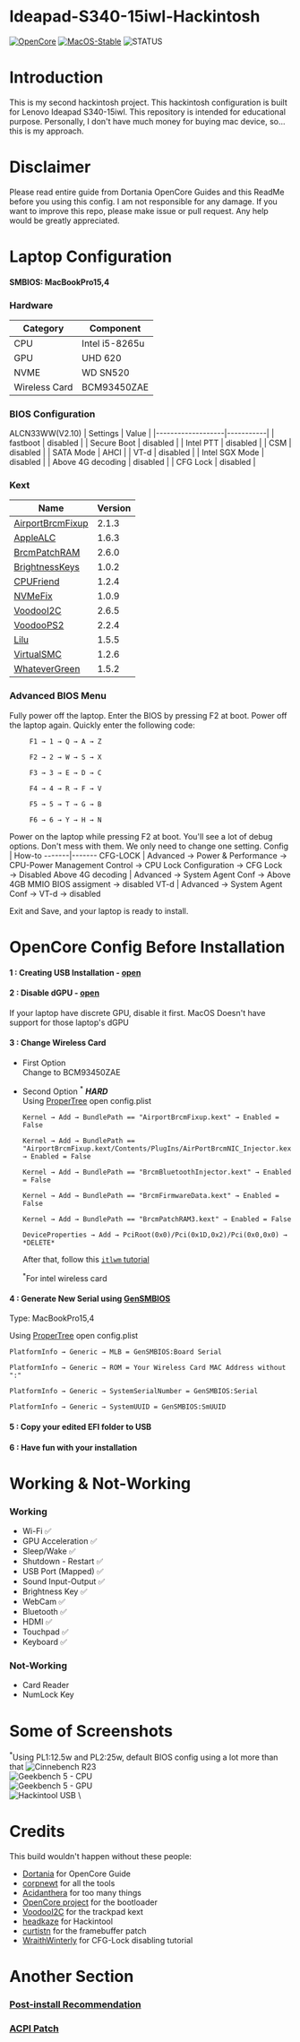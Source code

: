 # Ideapad-S340-15iwl-Hackintosh

[![OpenCore](https://img.shields.io/badge/OpenCore-v0.7.2-blue.svg)](https://github.com/acidanthera/OpenCorePkg)
[![MacOS-Stable](https://img.shields.io/badge/MacOS-11.5.2-brightgreen.svg)](https://www.apple.com/macos/catalina/)
![STATUS](https://img.shields.io/badge/STATUS-stable-green.svg)

# Introduction
This is my second hackintosh project. This hackintosh configuration is built for Lenovo Ideapad S340-15iwl. This repository is intended for educational purpose. Personally, I don't have much money for buying mac device, so... this is my approach.

# Disclaimer
Please read entire guide from Dortania OpenCore Guides and this ReadMe before you using this config. I am not responsible for any damage. If you want to improve this repo, please make issue or pull request. Any help would be greatly appreciated.

# Laptop Configuration
#### SMBIOS: MacBookPro15,4
 ### Hardware
| Category      | Component        |
|---------------|------------------|
| CPU           | Intel i5-8265u   |
| GPU           | UHD 620          |
| NVME          | WD SN520         |
| Wireless Card | BCM93450ZAE      |
 
 ### BIOS Configuration
 ALCN33WW(V2.10)
| Settings          | Value     |
|-------------------|-----------|
| fastboot          | disabled  |
| Secure Boot       | disabled  |
| Intel PTT         | disabled  |
| CSM               | disabled  |
| SATA Mode         | AHCI      |
| VT-d              | disabled  |
| Intel SGX Mode    | disabled  |
| Above 4G decoding | disabled  |
| CFG Lock          | disabled  |

 ### Kext
| Name          | Version    |
|-------------------|-----------|
| [AirportBrcmFixup](https://github.com/acidanthera/AirportBrcmFixup)          | 2.1.3  |
| [AppleALC](https://github.com/acidanthera/AppleALC)       | 1.6.3  |
| [BrcmPatchRAM](https://github.com/acidanthera/BrcmPatchRAM) | 2.6.0
| [BrightnessKeys](https://github.com/acidanthera/BrightnessKeys) | 1.0.2
| [CPUFriend](https://github.com/acidanthera/CPUFriend) | 1.2.4
| [NVMeFix](https://github.com/acidanthera/NVMeFix) | 1.0.9
| [VoodooI2C](https://github.com/VoodooI2C/VoodooI2C) | 2.6.5
| [VoodooPS2](https://github.com/acidanthera/VoodooPS2) | 2.2.4
| [Lilu](https://github.com/acidanthera/Lilu)               | 1.5.5  |
| [VirtualSMC](https://github.com/acidanthera/VirtualSMC)| 1.2.6 |
| [WhateverGreen](https://github.com/acidanthera/WhateverGreen) | 1.5.2 |


### Advanced BIOS Menu

Fully power off the laptop. Enter the BIOS by pressing F2 at boot. Power off the laptop again. Quickly enter the following code:
```
     F1 → 1 → Q → A → Z
     
     F2 → 2 → W → S → X
     
     F3 → 3 → E → D → C
     
     F4 → 4 → R → F → V
     
     F5 → 5 → T → G → B
     
     F6 → 6 → Y → H → N
```

Power on the laptop while pressing F2 at boot. You'll see a lot of debug options. Don't mess with them. We only need to change one setting. 
Config | How-to
-------|-------
CFG-LOCK | Advanced → Power & Performance → CPU-Power Management Control → CPU Lock Configuration → CFG Lock → Disabled
Above 4G decoding | Advanced → System Agent Conf → Above 4GB MMIO BIOS assigment -> disabled
VT-d | Advanced → System Agent Conf → VT-d → disabled


Exit and Save, and your laptop is ready to install.

# OpenCore Config Before Installation
#### 1 : Creating USB Installation - [open](https://dortania.github.io/OpenCore-Install-Guide/installer-guide/)
#### 2 : Disable dGPU<sup></sup> - [open](https://dortania.github.io/OpenCore-Install-Guide/extras/spoof.html#windows-gpu-selection)
If your laptop have discrete GPU, disable it first. MacOS Doesn't have support for those laptop's dGPU
#### 3 : Change Wireless Card
- First Option \
  Change to BCM93450ZAE
- Second Option <sup>*</sup> __*HARD*__ \
  Using [ProperTree](https://github.com/corpnewt/ProperTree) open config.plist
  
  ```
  Kernel → Add → BundlePath == "AirportBrcmFixup.kext" → Enabled = False
  
  Kernel → Add → BundlePath == "AirportBrcmFixup.kext/Contents/PlugIns/AirPortBrcmNIC_Injector.kext" → Enabled = False
  
  Kernel → Add → BundlePath == "BrcmBluetoothInjector.kext" → Enabled = False
  
  Kernel → Add → BundlePath == "BrcmFirmwareData.kext" → Enabled = False
  
  Kernel → Add → BundlePath == "BrcmPatchRAM3.kext" → Enabled = False
  
  DeviceProperties → Add → PciRoot(0x0)/Pci(0x1D,0x2)/Pci(0x0,0x0) → *DELETE*
  ```
  After that, follow this [`itlwm` tutorial](https://openintelwireless.github.io/itlwm/)
  
  <sup>*</sup>For intel wireless card
#### 4 : Generate New Serial using [GenSMBIOS](https://github.com/corpnewt/GenSMBIOS)
Type: MacBookPro15,4

Using [ProperTree](https://github.com/corpnewt/ProperTree) open config.plist
  
  ```
  PlatformInfo → Generic → MLB = GenSMBIOS:Board Serial
  
  PlatformInfo → Generic → ROM = Your Wireless Card MAC Address without ":"
  
  PlatformInfo → Generic → SystemSerialNumber = GenSMBIOS:Serial
  
  PlatformInfo → Generic → SystemUUID = GenSMBIOS:SmUUID
  ```
#### 5 : Copy your edited EFI folder to USB 
#### 6 : Have fun with your installation
  

# Working & Not-Working
### Working
- Wi-Fi 	:white_check_mark:
- GPU Acceleration	:white_check_mark:
- Sleep/Wake	:white_check_mark:
- Shutdown - Restart	:white_check_mark:
- USB Port (Mapped)	:white_check_mark:
- Sound Input-Output	:white_check_mark:
- Brightness Key	:white_check_mark:
- WebCam 	:white_check_mark:
- Bluetooth :white_check_mark:
- HDMI :white_check_mark:
- Touchpad :white_check_mark:
- Keyboard :white_check_mark:



 
### Not-Working
- Card Reader 
- NumLock Key

# Some of Screenshots
<sup>*</sup>Using PL1:12.5w and PL2:25w, default BIOS config using a lot more than that
![Cinnebench R23](https://i.ibb.co/rFTw1Sk/Screenshot-2021-08-12-at-13-43-35.png) \
![Geekbench 5 - CPU](https://user-images.githubusercontent.com/33412865/131515136-832718ea-4077-48df-b9a8-ad5fb24a70b9.png) \
![Geekbench 5 - GPU](https://user-images.githubusercontent.com/33412865/131517289-ee3aabc8-9171-44f3-8824-d2a3037b5678.png) \
![Hackintool USB](https://user-images.githubusercontent.com/33412865/131515407-dd154eac-cbd7-4091-8451-c0732d6656db.png) \






# Credits
This build wouldn't happen without these people: 
- [Dortania](https://github.com/dortania) for OpenCore Guide
- [corpnewt](https://github.com/corpnewt) for all the tools
- [Acidanthera](https://github.com/acidanthera) for too many things
- [OpenCore project](https://github.com/OpenCorePkg) for the bootloader
- [VoodooI2C](https://github.com/VoodooI2C/VoodooI2C) for the trackpad kext
- [headkaze](https://github.com/headkaze) for Hackintool 
- [curtistn](https://www.tonymacx86.com/threads/guide-lenovo-ideapad-s340-laptop-on-catalina.288003/page-53#post-2209713) for the framebuffer patch
- [WraithWinterly](https://github.com/WraithWinterly) for CFG-Lock disabling tutorial

# Another Section
### [Post-install Recommendation](https://github.com/RieGan/Ideapad-S340-15iwl-Hackintosh/blob/master/recommendation.md)
### [ACPI Patch](https://github.com/RieGan/Ideapad-S340-15iwl-Hackintosh/blob/master/ACPI.md)

